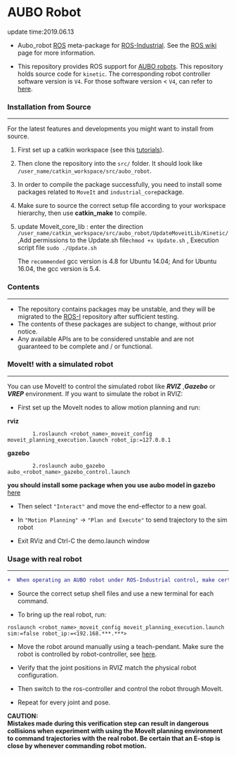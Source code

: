 # AUBO Robot
update time:2019.06.13


* Aubo_robot [ROS](http://www.ros.org/) meta-package for [ROS-Industrial](http://wiki.ros.org/Industrial). See the [ROS wiki](http://wiki.ros.org/)  page for more information.

* This repository provides ROS support for [AUBO robots](https://aubo-robotics.com/en/). This repository holds source code for `kinetic`. The corresponding robot controller software version is `V4`. For those software version < `V4`, can refer to [here]( http://wiki.ros.org/aubo_robot).

### Installation from Source
---

For the latest features and developments you might want to install from source.<br>

1. First set up a catkin workspace (see this [tutorials](http://wiki.ros.org/catkin/Tutorials)).<br>
2. Then clone the repository into the `src/` folder. It should look like `/user_name/catkin_workspace/src/aubo_robot`.<br>
3. In order to compile the package successfully, you need to install some packages related to `MoveIt` and `industrial_core`package.<br>
4. Make sure to source the correct setup file according to your workspace hierarchy, then use **catkin_make** to compile.<br>

5. update Moveit_core_lib : enter the direction `/user_name/catkin_workspace/src/aubo_robot/UpdateMoveitLib/Kinetic/`,Add permissions to the Update.sh file`chmod +x Update.sh` , Execution script file `sudo ./Update.sh`

	The `recommended` gcc version is 4.8 for Ubuntu 14.04; And for Ubuntu 16.04, the gcc version is 5.4.

### Contents
----
* The repository contains packages may be unstable, and they will be migrated to the [ROS-I](https://github.com/ros-industrial) repository after sufficient testing.<br>
* The contents of these packages are subject to change, without prior notice.<br>
* Any available APIs are to be considered unstable and are not guaranteed to be complete and / or functional.


### MoveIt! with a simulated robot
---

You can use MoveIt! to control the simulated robot like ***RVIZ*** ,***Gazebo*** or ***VREP*** environment. If you want to simulate the robot in RVIZ:

* First set up the MoveIt nodes to allow motion planning and run:

**rviz**
```  
        1.roslaunch <robot_name>_moveit_config moveit_planning_execution.launch robot_ip:=127.0.0.1  
```

**gazebo**  
```
        2.roslaunch aubo_gazebo aubo_<robot_name>_gazebo_control.launch
```
**you should install some package when you use aubo model in gazebo** [here](https://github.com/lg609/aubo_robot/blob/master/aubo_gazebo/README.md)

* Then select `"Interact"` and move the end-effector to a new goal.

* In  `"Motion Planning"` -> `"Plan and Execute"` to send trajectory to the sim robot

* Exit RViz and Ctrl-C the demo.launch window

### Usage with real robot
---
```diff
+  When operating an AUBO robot under ROS-Industrial control, make certain that no one is within the robot workspace and the e-stop is under operator control.
```
* Source the correct setup shell files and use a new terminal for each command.

* To bring up the real robot, run:

```
roslaunch <robot_name>_moveit_config moveit_planning_execution.launch sim:=false robot_ip:=<192.168.***.***>
```


* Move the robot around manually using a teach-pendant. Make sure the robot is controlled by robot-controller, see [here](https://github.com/lg609/aubo_robot/tree/master/aubo_driver).

* Verify that the joint positions in RVIZ match the physical robot configuration.

* Then switch to the ros-controller and control the robot through MoveIt.
* Repeat for every joint and pose.

**CAUTION:<br>
	Mistakes made during this verification step can result in dangerous collisions when experiment with using the MoveIt planning environment to 	command trajectories with the real robot. Be certain that an E-stop is close by whenever commanding robot motion.**
